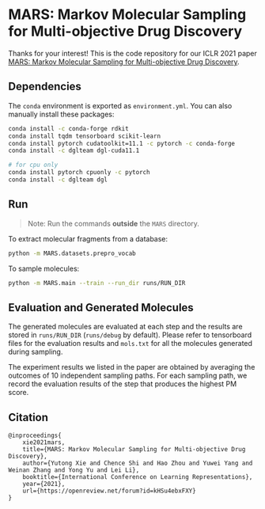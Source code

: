 # MARS: Markov Molecular Sampling for Multi-objective Drug Discovery

Thanks for your interest! This is the code repository for our ICLR 2021 paper [MARS: Markov Molecular Sampling for Multi-objective Drug Discovery](https://openreview.net/pdf?id=kHSu4ebxFXY). 

## Dependencies

The `conda` environment is exported as `environment.yml`. You can also manually install these packages:

```bash
conda install -c conda-forge rdkit
conda install tqdm tensorboard scikit-learn
conda install pytorch cudatoolkit=11.1 -c pytorch -c conda-forge
conda install -c dglteam dgl-cuda11.1

# for cpu only
conda install pytorch cpuonly -c pytorch
conda install -c dglteam dgl
```

## Run

> Note: Run the commands **outside** the `MARS` directory.

To extract molecular fragments from a database:

```bash
python -m MARS.datasets.prepro_vocab
```

To sample molecules:

```bash
python -m MARS.main --train --run_dir runs/RUN_DIR
```

## Evaluation and Generated Molecules

The generated molecules are evaluated at each step and the results are stored in `runs/RUN_DIR` (`runs/debug` by default). Please refer to tensorboard files for the evaluation results and `mols.txt` for all the molecules generated during sampling. 

The experiment results we listed in the paper are obtained by averaging the outcomes of 10 independent sampling paths. For each sampling path, we record the evaluation results of the step that produces the highest PM score. 

## Citation

```
@inproceedings{
    xie2021mars,
    title={MARS: Markov Molecular Sampling for Multi-objective Drug Discovery},
    author={Yutong Xie and Chence Shi and Hao Zhou and Yuwei Yang and Weinan Zhang and Yong Yu and Lei Li},
    booktitle={International Conference on Learning Representations},
    year={2021},
    url={https://openreview.net/forum?id=kHSu4ebxFXY}
}
```
